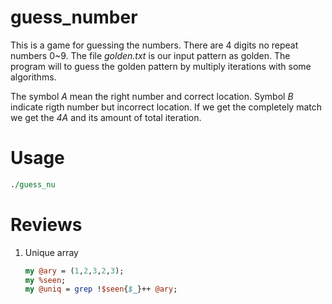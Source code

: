 # guess\_number

This is a game for guessing the numbers. There are 4 digits no repeat numbers 0~9.
The file *golden.txt* is our input pattern as golden. The program will to guess the golden
pattern by multiply iterations with some algorithms. 

The symbol *A* mean the right number and correct location. Symbol *B* indicate rigth 
number but incorrect location. If we get the completely match we get the *4A* and its
amount of total iteration.

# Usage
```perl
./guess_nu
```

# Reviews
1.  Unique array
    ```perl
    my @ary = (1,2,3,2,3);
    my %seen;
    my @uniq = grep !$seen{$_}++ @ary;
    ```
